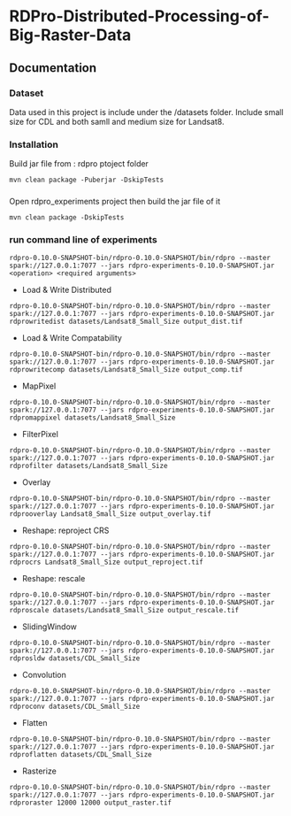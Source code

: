# RDPro-Distributed-Processing-of-Big-Raster-Data


## Documentation
### Dataset
Data used in this project is include under the /datasets folder.
Include small size for CDL and both samll and medium size for Landsat8.

### Installation
Build jar file from : rdpro ptoject folder
```shell
mvn clean package -Puberjar -DskipTests
```
### 
Open rdpro_experiments project then build the jar file of it
```shell
mvn clean package -DskipTests
```
### run command line of experiments
```shell
rdpro-0.10.0-SNAPSHOT-bin/rdpro-0.10.0-SNAPSHOT/bin/rdpro --master spark://127.0.0.1:7077 --jars rdpro-experiments-0.10.0-SNAPSHOT.jar <operation> <required arguments>
```
- Load & Write Distributed
```shell
rdpro-0.10.0-SNAPSHOT-bin/rdpro-0.10.0-SNAPSHOT/bin/rdpro --master spark://127.0.0.1:7077 --jars rdpro-experiments-0.10.0-SNAPSHOT.jar rdprowritedist datasets/Landsat8_Small_Size output_dist.tif
```

- Load & Write Compatability
```shell
rdpro-0.10.0-SNAPSHOT-bin/rdpro-0.10.0-SNAPSHOT/bin/rdpro --master spark://127.0.0.1:7077 --jars rdpro-experiments-0.10.0-SNAPSHOT.jar rdprowritecomp datasets/Landsat8_Small_Size output_comp.tif
```

- MapPixel
```shell
rdpro-0.10.0-SNAPSHOT-bin/rdpro-0.10.0-SNAPSHOT/bin/rdpro --master spark://127.0.0.1:7077 --jars rdpro-experiments-0.10.0-SNAPSHOT.jar rdpromappixel datasets/Landsat8_Small_Size
```

- FilterPixel
```shell
rdpro-0.10.0-SNAPSHOT-bin/rdpro-0.10.0-SNAPSHOT/bin/rdpro --master spark://127.0.0.1:7077 --jars rdpro-experiments-0.10.0-SNAPSHOT.jar rdprofilter datasets/Landsat8_Small_Size
```

- Overlay
```shell
rdpro-0.10.0-SNAPSHOT-bin/rdpro-0.10.0-SNAPSHOT/bin/rdpro --master spark://127.0.0.1:7077 --jars rdpro-experiments-0.10.0-SNAPSHOT.jar rdprooverlay Landsat8_Small_Size output_overlay.tif
```

- Reshape: reproject CRS
```shell
rdpro-0.10.0-SNAPSHOT-bin/rdpro-0.10.0-SNAPSHOT/bin/rdpro --master spark://127.0.0.1:7077 --jars rdpro-experiments-0.10.0-SNAPSHOT.jar rdprocrs Landsat8_Small_Size output_reproject.tif
```

- Reshape: rescale
```shell
rdpro-0.10.0-SNAPSHOT-bin/rdpro-0.10.0-SNAPSHOT/bin/rdpro --master spark://127.0.0.1:7077 --jars rdpro-experiments-0.10.0-SNAPSHOT.jar rdproscale datasets/Landsat8_Small_Size output_rescale.tif
```

- SlidingWindow
```shell
rdpro-0.10.0-SNAPSHOT-bin/rdpro-0.10.0-SNAPSHOT/bin/rdpro --master spark://127.0.0.1:7077 --jars rdpro-experiments-0.10.0-SNAPSHOT.jar rdprosldw datasets/CDL_Small_Size
```

- Convolution
```shell
rdpro-0.10.0-SNAPSHOT-bin/rdpro-0.10.0-SNAPSHOT/bin/rdpro --master spark://127.0.0.1:7077 --jars rdpro-experiments-0.10.0-SNAPSHOT.jar rdproconv datasets/CDL_Small_Size
```

- Flatten
```shell
rdpro-0.10.0-SNAPSHOT-bin/rdpro-0.10.0-SNAPSHOT/bin/rdpro --master spark://127.0.0.1:7077 --jars rdpro-experiments-0.10.0-SNAPSHOT.jar rdproflatten datasets/CDL_Small_Size
```

- Rasterize
```shell
rdpro-0.10.0-SNAPSHOT-bin/rdpro-0.10.0-SNAPSHOT/bin/rdpro --master spark://127.0.0.1:7077 --jars rdpro-experiments-0.10.0-SNAPSHOT.jar rdproraster 12000 12000 output_raster.tif
```
